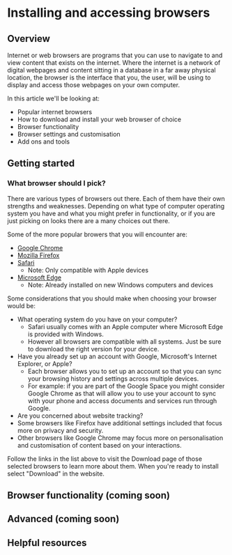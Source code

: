 # Installing and accessing browsers

## Overview 

Internet or web browsers are programs that you can use to navigate to and view content that exists on the internet. Where the internet is a network of digital webpages and content sitting in a database in a far away physical location, the browser is the interface that you, the user, will be using to display and access those webpages on your own computer. 

In this article we'll be looking at:
- Popular internet browsers
- How to download and install your web browser of choice
- Browser functionality
- Browser settings and customisation
- Add ons and tools

## Getting started

### What browser should I pick?

There are various types of browsers out there. Each of them have their own strengths and weaknesses. Depending on what type of computer operating system you have and what you might prefer in functionality, or if you are just picking on looks there are a many choices out there. 

Some of the more popular browers that you will encounter are:
- [Google Chrome](https://www.google.com/intl/en_au/chrome/)
- [Mozilla Firefox](https://www.mozilla.org/en-US/firefox/new/)
- [Safari](https://www.apple.com/au/safari/) 
  - Note: Only compatible with Apple devices
- [Microsoft Edge](https://www.microsoft.com/en-us/edge)
  - Note: Already installed on new Windows computers and devices

Some considerations that you should make when choosing your browser would be:
- What operating system do you have on your computer? 
  - Safari usually comes with an Apple computer where Microsoft Edge is provided with Windows. 
  - However all browsers are compatible with all systems. Just be sure to download the right version for your device.
- Have you already set up an account with Google, Microsoft's Internet Explorer, or Apple? 
  -  Each browser allows you to set up an account so that you can sync your browsing history and settings across multiple devices. 
  -  For example: if you are part of the Google Space you might consider Google Chrome as that will allow you to use your account to sync with your phone and access documents and services run through Google. 
-  Are you concerned about website tracking?
  - Some browsers like Firefox have additional settings included that focus more on privacy and security. 
  - Other browsers like Google Chrome may focus more on personalisation and customisation of content based on your interactions. 

Follow the links in the list above to visit the Download page of those selected browsers to learn more about them. When you're ready to install select "Download" in the website.



## Browser functionality (coming soon)


## Advanced (coming soon)


## Helpful resources    
